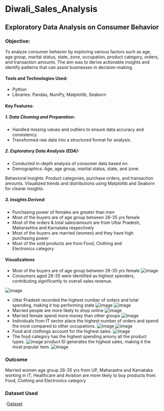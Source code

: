 # Diwali_Sales_Analysis

## Exploratory Data Analysis on Consumer Behavior
### Objective:
To analyze consumer behavior by exploring various factors such as age, age group, marital status, state, zone, occupation, product category, orders, and transaction amounts. The aim was to derive actionable insights and identify patterns that can assist businesses in decision-making.

#### Tools and Technologies Used:

- Python
- Libraries: Pandas, NumPy, Matplotlib, Seaborn


#### Key Features:

##### 1. Data Cleaning and Preparation:
- Handled missing values and outliers to ensure data accuracy and consistency.
- Transformed raw data into a structured format for analysis.

##### 2. Exploratory Data Analysis (EDA):
- Conducted in-depth analysis of consumer data based on:
- Demographics: Age, age group, marital status, state, and zone.

Behavioral Insights: Product categories, purchase orders, and transaction amounts.
Visualized trends and distributions using Matplotlib and Seaborn for clearer insights.

##### 3. Insights Derived:
- Purchasing power of females are greater than men
- Most of the buyers are of age group between 26-35 yrs female
- Most of the orders & total sales/amount are from Uttar Pradesh, Maharashtra and Karnataka respectively
- Most of the buyers are married (women) and they have high purchasing power
- Most of the sold products are from Food, Clothing and Electronics category


#### Visualizations
- Most of the buyers are of age group between 26-35 yrs female
![image](https://github.com/user-attachments/assets/d9cb6848-4268-4c5d-b9f3-971af50741ee)
-  Consumers aged 26-35 were identified as highest spenders, contributing significantly to overall sales revenue.

  
![image](https://github.com/user-attachments/assets/0bd6f9ed-9c02-41ad-bcaf-498aac8c2176)

- Uttar Pradesh recorded the highest number of orders and total spending, making it top performing state
![image](https://github.com/user-attachments/assets/6ed6c0db-a186-4483-830b-d0487364e872)
![image](https://github.com/user-attachments/assets/5323d1ea-f340-409e-a5de-e18a9e9f5b37)
- Married people are  more likely to shop online
![image](https://github.com/user-attachments/assets/7e2c82b8-5b94-4958-b9ff-9ade3bd45546)
- Married female spend more money than other groups
![image](https://github.com/user-attachments/assets/77498f57-a978-485f-8bc9-560b64f8ab42)
- Individuals from IT sector place the highest number of orders and spend the most compared to other occupations.
![image](https://github.com/user-attachments/assets/c123ea89-9ed9-4cf4-b543-bf29a8bb97b6)
![image](https://github.com/user-attachments/assets/c13ad354-dabf-47a0-a7c8-78479c29f1d7)
- Food and clothings account for the highest sales.
![image](https://github.com/user-attachments/assets/9765817e-d458-42c7-8aa8-7a87e623d79c)
- The food category has the highest spending amony all the product types.
![image](https://github.com/user-attachments/assets/2f6b91da-6b3a-4643-828d-e3d8a58b7911)
product ID generates the highest sales, making it the most popular item.
![image](https://github.com/user-attachments/assets/7ff7424c-bd6e-4fc7-9eee-4b9c546f2c34)













### Outcome
Married women age group 26-35 yrs from UP, Maharastra and Karnataka working in IT, Healthcare and Aviation are more likely to buy products from Food, Clothing and Electronics category





### Dataset Used
-<a href = "https://github.com/Snehavyas/Diwali_Sales_Analysis/blob/main/Diwali%20Sales%20Data.csv">Dataset </a>


